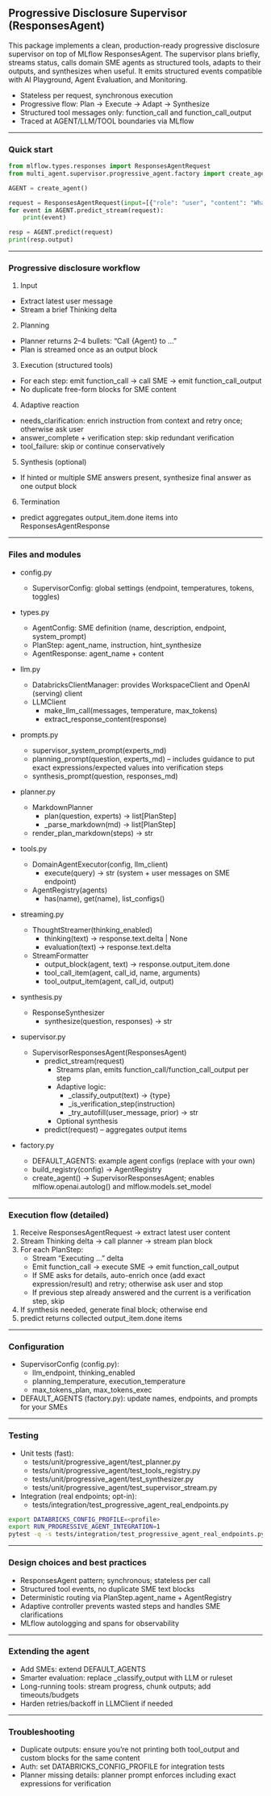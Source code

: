 ## Progressive Disclosure Supervisor (ResponsesAgent)

This package implements a clean, production-ready progressive disclosure supervisor on top of MLflow ResponsesAgent. The supervisor plans briefly, streams status, calls domain SME agents as structured tools, adapts to their outputs, and synthesizes when useful. It emits structured events compatible with AI Playground, Agent Evaluation, and Monitoring.

- Stateless per request, synchronous execution
- Progressive flow: Plan → Execute → Adapt → Synthesize
- Structured tool messages only: function_call and function_call_output
- Traced at AGENT/LLM/TOOL boundaries via MLflow

---

### Quick start
```python
from mlflow.types.responses import ResponsesAgentRequest
from multi_agent.supervisor.progressive_agent.factory import create_agent

AGENT = create_agent()

request = ResponsesAgentRequest(input=[{"role": "user", "content": "What is (15*8)/4+25?"}])
for event in AGENT.predict_stream(request):
    print(event)

resp = AGENT.predict(request)
print(resp.output)
```

---

### Progressive disclosure workflow
1) Input
- Extract latest user message
- Stream a brief Thinking delta

2) Planning
- Planner returns 2–4 bullets: “Call {Agent} to …”
- Plan is streamed once as an output block

3) Execution (structured tools)
- For each step: emit function_call → call SME → emit function_call_output
- No duplicate free-form blocks for SME content

4) Adaptive reaction
- needs_clarification: enrich instruction from context and retry once; otherwise ask user
- answer_complete + verification step: skip redundant verification
- tool_failure: skip or continue conservatively

5) Synthesis (optional)
- If hinted or multiple SME answers present, synthesize final answer as one output block

6) Termination
- predict aggregates output_item.done items into ResponsesAgentResponse

---

### Files and modules
- config.py
  - SupervisorConfig: global settings (endpoint, temperatures, tokens, toggles)

- types.py
  - AgentConfig: SME definition (name, description, endpoint, system_prompt)
  - PlanStep: agent_name, instruction, hint_synthesize
  - AgentResponse: agent_name + content

- llm.py
  - DatabricksClientManager: provides WorkspaceClient and OpenAI (serving) client
  - LLMClient
    - make_llm_call(messages, temperature, max_tokens)
    - extract_response_content(response)

- prompts.py
  - supervisor_system_prompt(experts_md)
  - planning_prompt(question, experts_md) – includes guidance to put exact expressions/expected values into verification steps
  - synthesis_prompt(question, responses_md)

- planner.py
  - MarkdownPlanner
    - plan(question, experts) -> list[PlanStep]
    - _parse_markdown(md) -> list[PlanStep]
  - render_plan_markdown(steps) -> str

- tools.py
  - DomainAgentExecutor(config, llm_client)
    - execute(query) -> str (system + user messages on SME endpoint)
  - AgentRegistry(agents)
    - has(name), get(name), list_configs()

- streaming.py
  - ThoughtStreamer(thinking_enabled)
    - thinking(text) -> response.text.delta | None
    - evaluation(text) -> response.text.delta
  - StreamFormatter
    - output_block(agent, text) -> response.output_item.done
    - tool_call_item(agent, call_id, name, arguments)
    - tool_output_item(agent, call_id, output)

- synthesis.py
  - ResponseSynthesizer
    - synthesize(question, responses) -> str

- supervisor.py
  - SupervisorResponsesAgent(ResponsesAgent)
    - predict_stream(request)
      - Streams plan, emits function_call/function_call_output per step
      - Adaptive logic:
        - _classify_output(text) -> {type}
        - _is_verification_step(instruction)
        - _try_autofill(user_message, prior) -> str
      - Optional synthesis
    - predict(request) – aggregates output items

- factory.py
  - DEFAULT_AGENTS: example agent configs (replace with your own)
  - build_registry(config) -> AgentRegistry
  - create_agent() -> SupervisorResponsesAgent; enables mlflow.openai.autolog() and mlflow.models.set_model

---

### Execution flow (detailed)
1. Receive ResponsesAgentRequest → extract latest user content
2. Stream Thinking delta → call planner → stream plan block
3. For each PlanStep:
   - Stream “Executing …” delta
   - Emit function_call → execute SME → emit function_call_output
   - If SME asks for details, auto-enrich once (add exact expression/result) and retry; otherwise ask user and stop
   - If previous step already answered and the current is a verification step, skip
4. If synthesis needed, generate final block; otherwise end
5. predict returns collected output_item.done items

---

### Configuration
- SupervisorConfig (config.py):
  - llm_endpoint, thinking_enabled
  - planning_temperature, execution_temperature
  - max_tokens_plan, max_tokens_exec
- DEFAULT_AGENTS (factory.py): update names, endpoints, and prompts for your SMEs

---

### Testing
- Unit tests (fast):
  - tests/unit/progressive_agent/test_planner.py
  - tests/unit/progressive_agent/test_tools_registry.py
  - tests/unit/progressive_agent/test_synthesizer.py
  - tests/unit/progressive_agent/test_supervisor_stream.py
- Integration (real endpoints; opt-in):
  - tests/integration/test_progressive_agent_real_endpoints.py
```bash
export DATABRICKS_CONFIG_PROFILE=<profile>
export RUN_PROGRESSIVE_AGENT_INTEGRATION=1
pytest -q -s tests/integration/test_progressive_agent_real_endpoints.py | cat
```

---

### Design choices and best practices
- ResponsesAgent pattern; synchronous; stateless per call
- Structured tool events, no duplicate SME text blocks
- Deterministic routing via PlanStep.agent_name + AgentRegistry
- Adaptive controller prevents wasted steps and handles SME clarifications
- MLflow autologging and spans for observability

---

### Extending the agent
- Add SMEs: extend DEFAULT_AGENTS
- Smarter evaluation: replace _classify_output with LLM or ruleset
- Long-running tools: stream progress, chunk outputs; add timeouts/budgets
- Harden retries/backoff in LLMClient if needed

---

### Troubleshooting
- Duplicate outputs: ensure you’re not printing both tool_output and custom blocks for the same content
- Auth: set DATABRICKS_CONFIG_PROFILE for integration tests
- Planner missing details: planner prompt enforces including exact expressions for verification

